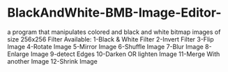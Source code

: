 # BlackAndWhite-BMB-Image-Editor-
 a program that manipulates colored and black and white bitmap images of size 256x256 
 Filter Available:
  1-Black & White Filter
  2-Invert Filter
  3-Flip Image
  4-Rotate Image
  5-Mirror Image
  6-Shuffle Image
  7-Blur Image
  8-Enlarge Image
  9-detect Edges
  10-Darken OR lighten Image
  11-Merge With another Image
  12-Shrink Image
